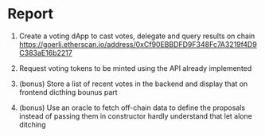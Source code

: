 # Report

1. Create a voting dApp to cast votes, delegate and query results on chain
    https://goerli.etherscan.io/address/0xCf90EBBDFD9F348Fc7A3219f4D9C383aE16b2217

2. Request voting tokens to be minted using the API
    already implemented

3. (bonus) Store a list of recent votes in the backend and display that on frontend
    dicthing bounus part

4. (bonus) Use an oracle to fetch off-chain data to define the proposals instead of passing them in constructor
    hardly understand that let alone ditching
